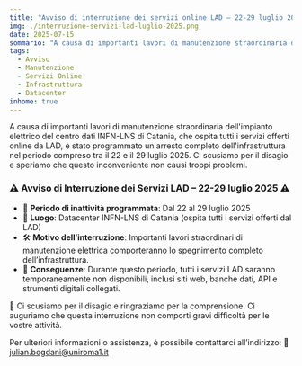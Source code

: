 ```yaml
---
title: "Avviso di interruzione dei servizi online LAD — 22-29 luglio 2025"
img: ./interruzione-servizi-lad-luglio-2025.png
date: 2025-07-15
sommario: "A causa di importanti lavori di manutenzione straordinaria dell'impianto elettrico del centro dati INFN-LNS di Catania, che ospita tutti i servizi online offerti da LAD, è stato programmato un arresto completo dell'infrastruttura nel periodo compreso tra il 22 e il 29 luglio 2025"
tags:
  - Avviso
  - Manutenzione
  - Servizi Online
  - Infrastruttura
  - Datacenter
inhome: true
---
```



A causa di importanti lavori di manutenzione straordinaria dell'impianto elettrico del centro dati INFN-LNS di Catania, che ospita tutti i servizi offerti online da LAD, è stato programmato un arresto completo dell'infrastruttura nel periodo compreso tra il 22 e il 29 luglio 2025. Ci scusiamo per il disagio e speriamo che questo inconveniente non causi troppi problemi.

### ⚠️ Avviso di Interruzione dei Servizi LAD – 22-29 luglio 2025 ⚠️

- 📅 **Periodo di inattività programmata**: Dal 22 al 29 luglio 2025
- 📍 **Luogo**: Datacenter INFN-LNS di Catania (ospita tutti i servizi offerti dal LAD)
- 🛠️ **Motivo dell’interruzione**: Importanti lavori straordinari di manutenzione elettrica comporteranno lo spegnimento completo dell’infrastruttura.
- 🚫 **Conseguenze**: Durante questo periodo, tutti i servizi LAD saranno temporaneamente non disponibili, inclusi siti web, banche dati, API e strumenti digitali collegati.

🙏 Ci scusiamo per il disagio e ringraziamo per la comprensione.
Ci auguriamo che questa interruzione non comporti gravi difficoltà per le vostre attività.

Per ulteriori informazioni o assistenza, è possibile contattarci all’indirizzo: 📩 julian.bogdani@uniroma1.it